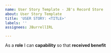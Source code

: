 ```yaml
---
name: User Story Template - JB's Record Store
about: User Story Template
title: 'USER STORY: <TITLE>'
labels: ''
assignees: JBurrellIRL

---
```


As a **role** I can **capability** so that **received benefit**
